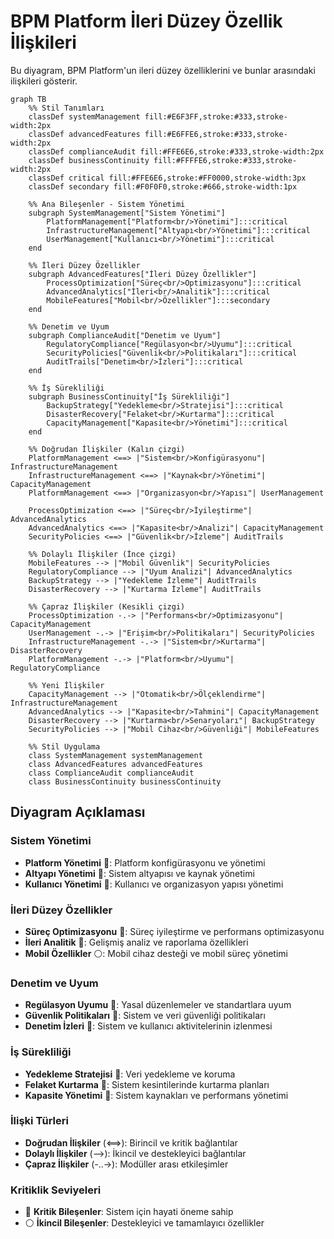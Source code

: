 # BPM Platform İleri Düzey Özellik İlişkileri

Bu diyagram, BPM Platform'un ileri düzey özelliklerini ve bunlar arasındaki ilişkileri gösterir.

```mermaid
graph TB
    %% Stil Tanımları
    classDef systemManagement fill:#E6F3FF,stroke:#333,stroke-width:2px
    classDef advancedFeatures fill:#E6FFE6,stroke:#333,stroke-width:2px
    classDef complianceAudit fill:#FFE6E6,stroke:#333,stroke-width:2px
    classDef businessContinuity fill:#FFFFE6,stroke:#333,stroke-width:2px
    classDef critical fill:#FFE6E6,stroke:#FF0000,stroke-width:3px
    classDef secondary fill:#F0F0F0,stroke:#666,stroke-width:1px

    %% Ana Bileşenler - Sistem Yönetimi
    subgraph SystemManagement["Sistem Yönetimi"]
        PlatformManagement["Platform<br/>Yönetimi"]:::critical
        InfrastructureManagement["Altyapı<br/>Yönetimi"]:::critical
        UserManagement["Kullanıcı<br/>Yönetimi"]:::critical
    end

    %% İleri Düzey Özellikler
    subgraph AdvancedFeatures["İleri Düzey Özellikler"]
        ProcessOptimization["Süreç<br/>Optimizasyonu"]:::critical
        AdvancedAnalytics["İleri<br/>Analitik"]:::critical
        MobileFeatures["Mobil<br/>Özellikler"]:::secondary
    end

    %% Denetim ve Uyum
    subgraph ComplianceAudit["Denetim ve Uyum"]
        RegulatoryCompliance["Regülasyon<br/>Uyumu"]:::critical
        SecurityPolicies["Güvenlik<br/>Politikaları"]:::critical
        AuditTrails["Denetim<br/>İzleri"]:::critical
    end

    %% İş Sürekliliği
    subgraph BusinessContinuity["İş Sürekliliği"]
        BackupStrategy["Yedekleme<br/>Stratejisi"]:::critical
        DisasterRecovery["Felaket<br/>Kurtarma"]:::critical
        CapacityManagement["Kapasite<br/>Yönetimi"]:::critical
    end

    %% Doğrudan İlişkiler (Kalın çizgi)
    PlatformManagement <==> |"Sistem<br/>Konfigürasyonu"| InfrastructureManagement
    InfrastructureManagement <==> |"Kaynak<br/>Yönetimi"| CapacityManagement
    PlatformManagement <==> |"Organizasyon<br/>Yapısı"| UserManagement

    ProcessOptimization <==> |"Süreç<br/>İyileştirme"| AdvancedAnalytics
    AdvancedAnalytics <==> |"Kapasite<br/>Analizi"| CapacityManagement
    SecurityPolicies <==> |"Güvenlik<br/>İzleme"| AuditTrails

    %% Dolaylı İlişkiler (İnce çizgi)
    MobileFeatures --> |"Mobil Güvenlik"| SecurityPolicies
    RegulatoryCompliance --> |"Uyum Analizi"| AdvancedAnalytics
    BackupStrategy --> |"Yedekleme İzleme"| AuditTrails
    DisasterRecovery --> |"Kurtarma İzleme"| AuditTrails
    
    %% Çapraz İlişkiler (Kesikli çizgi)
    ProcessOptimization -.-> |"Performans<br/>Optimizasyonu"| CapacityManagement
    UserManagement -.-> |"Erişim<br/>Politikaları"| SecurityPolicies
    InfrastructureManagement -.-> |"Sistem<br/>Kurtarma"| DisasterRecovery
    PlatformManagement -.-> |"Platform<br/>Uyumu"| RegulatoryCompliance

    %% Yeni İlişkiler
    CapacityManagement --> |"Otomatik<br/>Ölçeklendirme"| InfrastructureManagement
    AdvancedAnalytics --> |"Kapasite<br/>Tahmini"| CapacityManagement
    DisasterRecovery --> |"Kurtarma<br/>Senaryoları"| BackupStrategy
    SecurityPolicies --> |"Mobil Cihaz<br/>Güvenliği"| MobileFeatures

    %% Stil Uygulama
    class SystemManagement systemManagement
    class AdvancedFeatures advancedFeatures
    class ComplianceAudit complianceAudit
    class BusinessContinuity businessContinuity
```

## Diyagram Açıklaması

### Sistem Yönetimi
- **Platform Yönetimi** 🔴: Platform konfigürasyonu ve yönetimi
- **Altyapı Yönetimi** 🔴: Sistem altyapısı ve kaynak yönetimi
- **Kullanıcı Yönetimi** 🔴: Kullanıcı ve organizasyon yapısı yönetimi

### İleri Düzey Özellikler
- **Süreç Optimizasyonu** 🔴: Süreç iyileştirme ve performans optimizasyonu
- **İleri Analitik** 🔴: Gelişmiş analiz ve raporlama özellikleri
- **Mobil Özellikler** ⚪: Mobil cihaz desteği ve mobil süreç yönetimi

### Denetim ve Uyum
- **Regülasyon Uyumu** 🔴: Yasal düzenlemeler ve standartlara uyum
- **Güvenlik Politikaları** 🔴: Sistem ve veri güvenliği politikaları
- **Denetim İzleri** 🔴: Sistem ve kullanıcı aktivitelerinin izlenmesi

### İş Sürekliliği
- **Yedekleme Stratejisi** 🔴: Veri yedekleme ve koruma
- **Felaket Kurtarma** 🔴: Sistem kesintilerinde kurtarma planları
- **Kapasite Yönetimi** 🔴: Sistem kaynakları ve performans yönetimi

### İlişki Türleri
- **Doğrudan İlişkiler** (<==>): Birincil ve kritik bağlantılar
- **Dolaylı İlişkiler** (-->): İkincil ve destekleyici bağlantılar
- **Çapraz İlişkiler** (-..->): Modüller arası etkileşimler

### Kritiklik Seviyeleri
- 🔴 **Kritik Bileşenler**: Sistem için hayati öneme sahip
- ⚪ **İkincil Bileşenler**: Destekleyici ve tamamlayıcı özellikler 